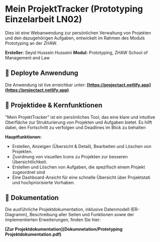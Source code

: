 # Mein ProjektTracker (Prototyping Einzelarbeit LN02)
Dies ist eine Webanwendung zur persönlichen Verwaltung von Projekten und den dazugehörigen Aufgaben, entwickelt im Rahmen des Moduls Prototyping an der ZHAW.

**Ersteller:** Seyid Hussein Husseini
**Modul:** Prototyping, ZHAW School of Management and Law

## 🚀 Deployte Anwendung

Die Anwendung ist live erreichbar unter:
**[https://projectact.netlify.app](https://projectact.netlify.app)**

## 📝 Projektidee & Kernfunktionen

"Mein ProjektTracker" ist ein persönliches Tool, das eine klare und intuitive Oberfläche zur Strukturierung von Projekten und Aufgaben bietet. Es hilft dabei, den Fortschritt zu verfolgen und Deadlines im Blick zu behalten

**Hauptfunktionen:**
* Erstellen, Anzeigen (Übersicht & Detail), Bearbeiten und Löschen von Projekten.
* Zuordnung von visuellen Icons zu Projekten zur besseren Übersichtlichkeit.
* Erstellen und Löschen von Aufgaben, die spezifisch einem Projekt zugeordnet sind
* Eine Dashboard-Ansicht für eine schnelle Übersicht über Projektstati und hochpriorisierte Vorhaben.

## 📄 Dokumentation

Die ausführliche Projektdokumentation, inklusive Datenmodell (ER-Diagramm), Beschreibung aller Seiten und Funktionen sowie der implementierten Erweiterungen, finden Sie hier:

**[Zur Projektdokumentation](Dokumnetation/Prototyping Projektdokumentation.pdf)**